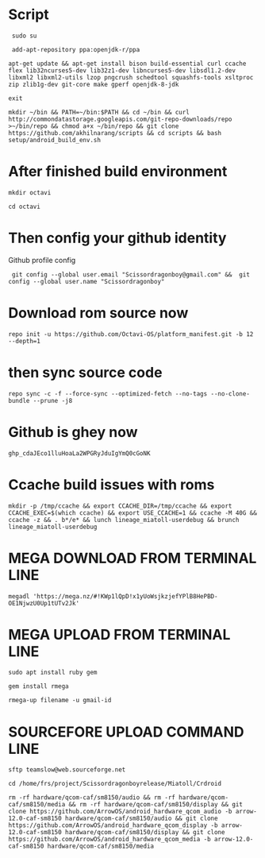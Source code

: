 # Script

```
 sudo su
```


```
 add-apt-repository ppa:openjdk-r/ppa
```
 
```
apt-get update && apt-get install bison build-essential curl ccache flex lib32ncurses5-dev lib32z1-dev libncurses5-dev libsdl1.2-dev libxml2 libxml2-utils lzop pngcrush schedtool squashfs-tools xsltproc zip zlib1g-dev git-core make gperf openjdk-8-jdk
```

```
exit
```


```
mkdir ~/bin && PATH=~/bin:$PATH && cd ~/bin && curl http://commondatastorage.googleapis.com/git-repo-downloads/repo >~/bin/repo && chmod a+x ~/bin/repo && git clone https://github.com/akhilnarang/scripts && cd scripts && bash setup/android_build_env.sh
 ```
 
# After finished build environment

```
mkdir octavi
```

```
cd octavi
```

# Then config your github identity

Github profile config


```
 git config --global user.email "Scissordragonboy@gmail.com" &&  git config --global user.name "Scissordragonboy"
 ```

# Download rom source now

```
repo init -u https://github.com/Octavi-OS/platform_manifest.git -b 12 --depth=1
```

# then sync source code
```
repo sync -c -f --force-sync --optimized-fetch --no-tags --no-clone-bundle --prune -j8
```

# Github is ghey now

```
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
```

# Ccache build issues with roms

```
mkdir -p /tmp/ccache && export CCACHE_DIR=/tmp/ccache && export CCACHE_EXEC=$(which ccache) && export USE_CCACHE=1 && ccache -M 40G && ccache -z && . b*/e* && lunch lineage_miatoll-userdebug && brunch lineage_miatoll-userdebug
```

# MEGA DOWNLOAD FROM TERMINAL LINE

```
megadl 'https://mega.nz/#!KWp1lQpD!x1yUoWsjkzjefYPlB8HePBD-OE1NjwzU0Up1tUTv2Jk'
```

# MEGA UPLOAD FROM TERMINAL LINE

```
sudo apt install ruby gem
```

```
gem install rmega
```

```
rmega-up filename -u gmail-id
```

# SOURCEFORE UPLOAD COMMAND LINE

```
sftp teamslow@web.sourceforge.net
```

```
cd /home/frs/project/Scissordragonboyrelease/Miatoll/Crdroid
```
```
rm -rf hardware/qcom-caf/sm8150/audio && rm -rf hardware/qcom-caf/sm8150/media && rm -rf hardware/qcom-caf/sm8150/display && git clone https://github.com/ArrowOS/android_hardware_qcom_audio -b arrow-12.0-caf-sm8150 hardware/qcom-caf/sm8150/audio && git clone https://github.com/ArrowOS/android_hardware_qcom_display -b arrow-12.0-caf-sm8150 hardware/qcom-caf/sm8150/display && git clone https://github.com/ArrowOS/android_hardware_qcom_media -b arrow-12.0-caf-sm8150 hardware/qcom-caf/sm8150/media
```








# 
